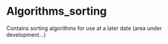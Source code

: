 # Algorithms_sorting
Contains sorting algorithms for use at a later date (area under development...)
